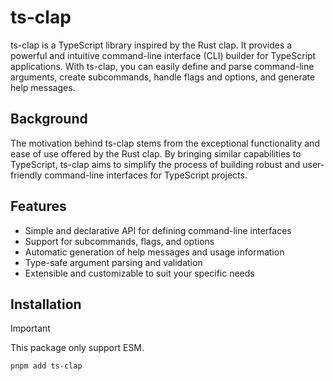 # ts-clap

ts-clap is a TypeScript library inspired by the Rust clap. It provides a powerful and intuitive command-line interface (CLI) builder for TypeScript applications. With ts-clap, you can easily define and parse command-line arguments, create subcommands, handle flags and options, and generate help messages.

## Background

The motivation behind ts-clap stems from the exceptional functionality and ease of use offered by the Rust clap. By bringing similar capabilities to TypeScript, ts-clap aims to simplify the process of building robust and user-friendly command-line interfaces for TypeScript projects.

## Features

- Simple and declarative API for defining command-line interfaces
- Support for subcommands, flags, and options
- Automatic generation of help messages and usage information
- Type-safe argument parsing and validation
- Extensible and customizable to suit your specific needs

## Installation

> [!IMPORTANT]
> This package only support ESM.

```sh
pnpm add ts-clap
```

